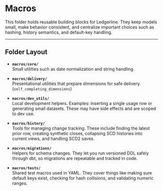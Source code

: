 # Macros

This folder holds reusable building blocks for Ledgerline. They keep models small, make behavior consistent, and centralize important choices such as hashing, history semantics, and default-key handling.  

---

## Folder Layout

- **`macros/core/`**  
  Small utilities such as date normalization and string handling.

- **`macros/delivery/`**  
  Presentational utilities that prepare dimensions for safe delivery. (`self_completing_dimensions`)

- **`macros/dev_utils/`**  
  Local development helpers. Examples: inserting a single usage row or generating small datasets. These may have side effects and are scoped to dev use.  

- **`macros/history/`**  
  Tools for managing change tracking. These include finding the latest prior row, creating synthetic closes, collapsing SCD histories into current views, and handling SCD2 saves.  

- **`macros/migrations/`**  
  Helpers for schema changes. They let you run versioned DDL safely through dbt, so migrations are repeatable and tracked in code.  

- **`macros/tests/`**  
  Shared test macros used in YAML. They cover things like making sure default keys exist, checking for hash collisions, and validating numeric ranges.
